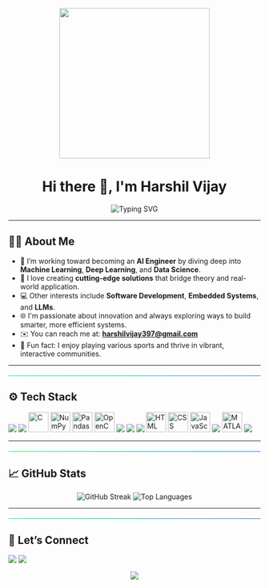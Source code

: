 <p align="center">
<img src="https://github.com/user-attachments/assets/735e3733-24ba-4e1d-b3e5-0534907e68aa" width="300px">
</p>




<h1 align="center">Hi there 👋, I'm Harshil Vijay</h1>

<p align="center">
  <img src="https://readme-typing-svg.herokuapp.com?font=Fira+Code&duration=3000&pause=1000&color=00BFFF&center=true&vCenter=true&width=435&lines=Aspiring+AI+Engineer;ML+%7C+DL+%7C+LLMs+Explorer" alt="Typing SVG" />
</p>

---

## 👨‍💻 About Me

- 🎯 I’m working toward becoming an **AI Engineer** by diving deep into **Machine Learning**, **Deep Learning**, and **Data Science**.
- 🧠 I love creating **cutting-edge solutions** that bridge theory and real-world application.
- 💻 Other interests include **Software Development**, **Embedded Systems**, and **LLMs**.
- 🌐 I'm passionate about innovation and always exploring ways to build smarter, more efficient systems.
- ✉️ You can reach me at: **harshilvijay397@gmail.com**
- 🏏 Fun fact: I enjoy playing various sports and thrive in vibrant, interactive communities.

---

<hr style="border: none; height: 1px; background: linear-gradient(to right, #00f260, #0575e6); margin: 20px 0;" />


## ⚙️ Tech Stack

<p>
  <img src="https://img.shields.io/badge/Python-3670A0?style=for-the-badge&logo=python&logoColor=ffdd54"/>
  <img src="https://img.shields.io/badge/C++-00599C?style=for-the-badge&logo=c%2B%2B&logoColor=white"/>
  <img src="https://cdn.jsdelivr.net/gh/devicons/devicon/icons/c/c-original.svg" alt="C" width="40" height="40"/>
  <img src="https://cdn.jsdelivr.net/gh/devicons/devicon/icons/numpy/numpy-original.svg" alt="NumPy" width="40" height="40"/>
  <img src="https://cdn.jsdelivr.net/gh/devicons/devicon/icons/pandas/pandas-original.svg" alt="Pandas" width="40" height="40"/>
  <img src="https://cdn.jsdelivr.net/gh/devicons/devicon/icons/opencv/opencv-original.svg" alt="OpenCV" width="40" height="40"/>
  <img src="https://img.shields.io/badge/TensorFlow-FF6F00?style=for-the-badge&logo=TensorFlow&logoColor=white"/>
  <img src="https://img.shields.io/badge/PyTorch-EE4C2C?style=for-the-badge&logo=PyTorch&logoColor=white"/>
  <img src="https://img.shields.io/badge/Jupyter-F37626?style=for-the-badge&logo=Jupyter&logoColor=white"/>
  <img src="https://cdn.jsdelivr.net/gh/devicons/devicon/icons/html5/html5-original.svg" alt="HTML" width="40" height="40"/>
  <img src="https://cdn.jsdelivr.net/gh/devicons/devicon/icons/css3/css3-original.svg" alt="CSS" width="40" height="40"/>
  <img src="https://cdn.jsdelivr.net/gh/devicons/devicon/icons/javascript/javascript-original.svg" alt="JavaScript" width="40" height="40"/>
  <img src="https://img.shields.io/badge/Arduino-00979D?style=for-the-badge&logo=Arduino&logoColor=white"/>
  <img src="https://cdn.jsdelivr.net/gh/devicons/devicon/icons/matlab/matlab-original.svg" alt="MATLAB" width="40" height="40"/>
  <img src="https://img.shields.io/badge/Linux-FCC624?style=for-the-badge&logo=linux&logoColor=black"/>

</p>

---

<hr style="border: none; height: 1px; background: linear-gradient(to right, #00f260, #0575e6); margin: 20px 0;" />


## 📈 GitHub Stats

<p align="center">
  <img src="https://github-readme-streak-stats.herokuapp.com/?user=HarshilVj&theme=neon&v=1" alt="GitHub Streak" />
  <img src="https://github-readme-stats.vercel.app/api/top-langs/?username=HarshilVj&layout=compact&theme=radical&v=1" alt="Top Languages" />
</p>

<!-- <p align="center">
 <img src="https://github-readme-stats.vercel.app/api?username=HarshilVj&show_icons=true&theme=radical&v=1" alt="GitHub Stats" /> 
 
</p> -->

---

<hr style="border: none; height: 1px; background: linear-gradient(to right, #00f260, #0575e6); margin: 20px 0;" />


## 🤝 Let’s Connect

<p>
  <a href="mailto:harshilvijay397@gmail.com"><img src="https://img.shields.io/badge/Gmail-D14836?style=for-the-badge&logo=gmail&logoColor=white"/></a>
  <a href="https://www.linkedin.com/in/harshil-vijay-4168802a0" target="_blank"><img src="https://img.shields.io/badge/LinkedIn-blue?style=for-the-badge&logo=linkedin&logoColor=white"/></a>
</p>



<p align="center">
  <img src="https://readme-typing-svg.herokuapp.com?font=Fira+Code&weight=500&size=20&duration=3000&pause=1000&color=27F779&center=true&vCenter=true&width=435&lines=Welcome+to+Harshil's+GitHub+Terminal;AI+Engineer+in+the+Making;Stay+Curious+%26+Keep+Building!",width="100%">
</p>

